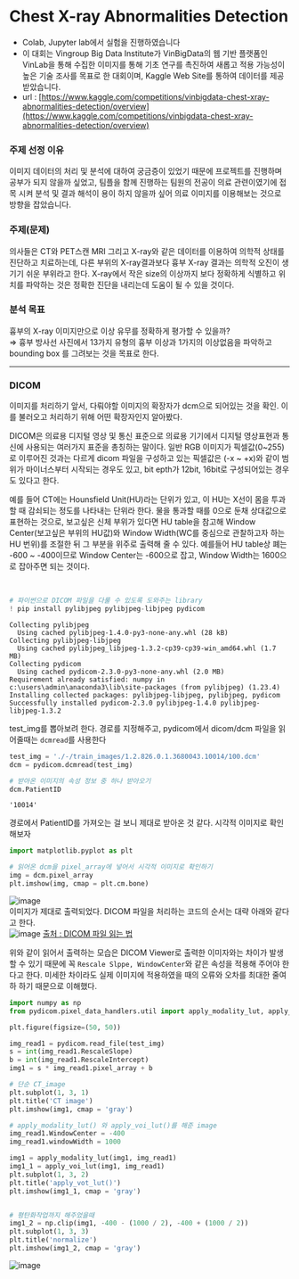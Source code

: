 # Chest X-ray Abnormalities Detection

- Colab, Jupyter lab에서 실험을 진행하였습니다
- 이 대회는 Vingroup Big Data Institute가 VinBigData의 웹 기반 플랫폼인 VinLab을 통해 수집한 이미지를 통해 기초 연구를 촉진하여 새롭고 적용 가능성이 높은 기술 조사를 목표로 한 대회이며, Kaggle Web Site를 통하여 데이터를 제공받았습니다.
- url : [https://www.kaggle.com/competitions/vinbigdata-chest-xray-abnormalities-detection/overview](https://www.kaggle.com/competitions/vinbigdata-chest-xray-abnormalities-detection/overview)

### 주제 선정 이유
이미지 데이터의 처리 및 분석에 대하여 궁금증이 있었기 때문에 프로젝트를 진행하며 공부가 되지 않을까 싶었고, 팀플을 함께 진행하는 팀원의 전공이 의료 관련이였기에 접목 시켜 분석 및 결과 해석이 용이 하지 않을까 싶어 의료 이미지를 이용해보는 것으로 방향을 잡았습니다.

### 주제(문제)
의사들은 CT와 PET스캔 MRI 그리고 X-ray와 같은 데이터를 이용하여 의학적 상태를 진단하고 치료하는데, 다른 부위의 X-ray결과보다 흉부 X-ray 결과는 의학적 오진이 생기기 쉬운 부위라고 한다. X-ray에서 작은 size의 이상까지 보다 정확하게 식별하고 위치를 파악하는 것은 정확한 진단을 내리는데 도움이 될 수 있을 것이다.

### 분석 목표
흉부의 X-ray 이미지만으로 이상 유무를 정확하게 평가할 수 있을까?<br>
⇒ 흉부 방사선 사진에서 13가지 유형의 흉부 이상과 1가지의 이상없음을 파악하고 bounding box 를 그려보는 것을 목표로 한다.

------

### DICOM
이미지를 처리하기 앞서, 다뤄야할 이미지의 확장자가 dcm으로 되어있는 것을 확인. 이를 불러오고 처리하기 위해 어떤 확장자인지 알아봤다.

DICOM은 의료용 디지털 영상 및 통신 표준으로 의료용 기기에서 디지털 영상표현과 통신에 사용되는 여러가지 표준을 총칭하는 말이다. 일반 RGB 이미지가 픽셀값(0~255)로 이루어진 것과는 다르게 dicom 파일을 구성하고 있는 픽셀값은 (-x ~ +x)와 같이 범위가 마이너스부터 시작되는 경우도 있고, bit epth가 12bit, 16bit로 구성되어있는 경우도 있다고 한다.

예를 들어 CT에는 Hounsfield Unit(HU)라는 단위가 있고, 이 HU는 X선이 몸을 투과할 때 감쇠되는 정도를 나타내는 단위라 한다. 물을 통과할 때를 0으로 둔채 상대값으로 표현하는 것으로, 보고싶은 신체 부위가 있다면 HU table을 참고해 Window Center(보고싶은 부위의 HU값)와 Window Width(WC를 중심으로 관찰하고자 하는 HU 번위)를 조절한 뒤 그 부분을 위주로 출력해 줄 수 있다. 예를들어 HU table상 폐는 -600 ~ -400이므로 Window Center는 -600으로 잡고, Window Width는 1600으로 잡아주면 되는 것이다.

<br>

```python
# 파이썬으로 DICOM 파일을 다룰 수 있도록 도와주는 library
! pip install pylibjpeg pylibjpeg-libjpeg pydicom 
```
```
Collecting pylibjpeg
  Using cached pylibjpeg-1.4.0-py3-none-any.whl (28 kB)
Collecting pylibjpeg-libjpeg
  Using cached pylibjpeg_libjpeg-1.3.2-cp39-cp39-win_amd64.whl (1.7 MB)
Collecting pydicom
  Using cached pydicom-2.3.0-py3-none-any.whl (2.0 MB)
Requirement already satisfied: numpy in c:\users\admin\anaconda3\lib\site-packages (from pylibjpeg) (1.23.4)
Installing collected packages: pylibjpeg-libjpeg, pylibjpeg, pydicom
Successfully installed pydicom-2.3.0 pylibjpeg-1.4.0 pylibjpeg-libjpeg-1.3.2
```
test_img를 뽑아보려 한다. 경로를 지정해주고, pydicom에서 dicom/dcm 파일을 읽어줄때는 `dcmread`를 사용한다
```python
test_img = './-/train_images/1.2.826.0.1.3680043.10014/100.dcm'
dcm = pydicom.dcmread(test_img)

# 받아온 이미지의 속성 정보 중 하나 받아오기
dcm.PatientID
```
```
'10014'
```
경로에서 PatientID를 가져오는 걸 보니 제대로 받아온 것 같다. 시각적 이미지로 확인해보자
```python
import matplotlib.pyplot as plt

# 읽어온 dcm을 pixel_array에 넣어서 시각적 이미지로 확인하기
img = dcm.pixel_array
plt.imshow(img, cmap = plt.cm.bone)
```
![image](https://user-images.githubusercontent.com/51469989/199439391-5e58d302-2442-4016-9695-d2b7542b5d25.png)
<br>
이미지가 제대로 출력되었다. DICOM 파일을 처리하는 코드의 순서는 대략 아래와 같다고 한다. <br>
![image](https://user-images.githubusercontent.com/51469989/199441346-ae831514-3d71-4640-8305-947b712e5d42.png)
[출처 : DICOM 파일 읽는 법](https://ballentain.tistory.com/53)

위와 같이 읽어서 출력하는 모습은 DICOM Viewer로 출력한 이미자와는 차이가 발생할 수 있기 때문에 꼭 `Rescale Slppe, WindowCenter`와 같은 속성을 적용해 주어야 한다고 한다. 미세한 차이라도 실제 이미지에 적용하였을 때의 오류와 오차를 최대한 줄여하 하기 때문으로 이해했다.
```python
import numpy as np
from pydicom.pixel_data_handlers.util import apply_modality_lut, apply_voi_lut

plt.figure(figsize=(50, 50))

img_read1 = pydicom.read_file(test_img)
s = int(img_read1.RescaleSlope)
b = int(img_read1.RescaleIntercept)
img1 = s * img_read1.pixel_array + b

# 단순 CT_image
plt.subplot(1, 3, 1)
plt.title('CT image')
plt.imshow(img1, cmap = 'gray')

# apply_modality_lut() 와 apply_voi_lut()를 해준 image
img_read1.WindowCenter = -400
img_read1.windowWidth = 1000

img1 = apply_modality_lut(img1, img_read1)
img1_1 = apply_voi_lut(img1, img_read1)
plt.subplot(1, 3, 2)
plt.title('apply_vot_lut()')
plt.imshow(img1_1, cmap = 'gray')


# 평탄화작업까지 해주었을때
img1_2 = np.clip(img1, -400 - (1000 / 2), -400 + (1000 / 2))
plt.subplot(1, 3, 3)
plt.title('normalize')
plt.imshow(img1_2, cmap = 'gray')
```
![image](https://user-images.githubusercontent.com/51469989/199439757-0b615d89-3458-4908-ab6f-0fb5afd324c5.png)

